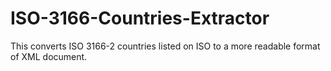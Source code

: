 ISO-3166-Countries-Extractor
============================

This converts ISO 3166-2 countries listed on ISO to a more readable format of XML document.
